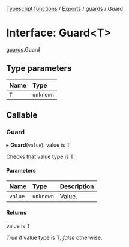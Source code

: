 [Typescript functions](../index.md) / [Exports](../modules.md) / [guards](../modules/guards.md) / Guard

# Interface: Guard<T\>

[guards](../modules/guards.md).Guard

## Type parameters

| Name | Type |
| :------ | :------ |
| `T` | `unknown` |

## Callable

### Guard

▸ **Guard**(`value`): value is T

Checks that value type is T.

#### Parameters

| Name | Type | Description |
| :------ | :------ | :------ |
| `value` | `unknown` | Value. |

#### Returns

value is T

_True_ if value type is T, _false_ otherwise.
